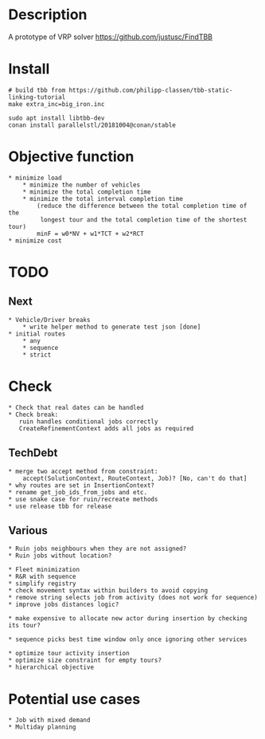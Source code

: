 # Description

A prototype of VRP solver
https://github.com/justusc/FindTBB


# Install

    # build tbb from https://github.com/philipp-classen/tbb-static-linking-tutorial
    make extra_inc=big_iron.inc

    sudo apt install libtbb-dev
    conan install parallelstl/20181004@conan/stable


# Objective function
    * minimize load
        * minimize the number of vehicles
        * minimize the total completion time
        * minimize the total interval completion time
            (reduce the difference between the total completion time of the
             longest tour and the total completion time of the shortest tour)
            minF = w0*NV + w1*TCT + w2*RCT
    * minimize cost


# TODO

## Next
    * Vehicle/Driver breaks
        * write helper method to generate test json [done]
    * initial routes
        * any
        * sequence
        * strict


# Check
    * Check that real dates can be handled
    * Check break:
       ruin handles conditional jobs correctly
       CreateRefinementContext adds all jobs as required

## TechDebt
    * merge two accept method from constraint:
        accept(SolutionContext, RouteContext, Job)? [No, can't do that]
    * why routes are set in InsertionContext?
    * rename get_job_ids_from_jobs and etc.
    * use snake case for ruin/recreate methods
    * use release tbb for release

## Various
    * Ruin jobs neighbours when they are not assigned?
    * Ruin jobs without location?

    * Fleet minimization
    * R&R with sequence
    * simplify registry
    * check movement syntax within builders to avoid copying
    * remove string selects job from activity (does not work for sequence)
    * improve jobs distances logic?

    * make expensive to allocate new actor during insertion by checking its tour?

    * sequence picks best time window only once ignoring other services

    * optimize tour activity insertion
    * optimize size constraint for empty tours?
    * hierarchical objective


# Potential use cases
    * Job with mixed demand
    * Multiday planning